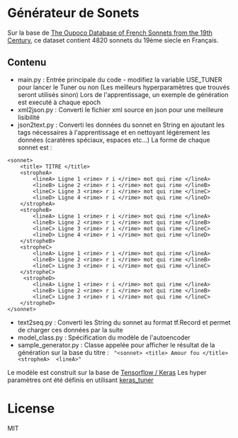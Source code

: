 # Générateur de Sonets

Sur la base de [The Oupoco Database of French Sonnets from the 19th Century](https://openhumanitiesdata.metajnl.com/articles/10.5334/johd.89), ce dataset contient 4820 sonnets du 19ème siecle en Français.

## Contenu
* main.py : Entrée principale du code - modifiez la variable USE_TUNER pour lancer le Tuner ou non (Les meilleurs hyperparamètres que trouvés seront utilisés sinon)
Lors de l'apprentissage, un exemple de génération est executé à chaque epoch
* xml2json.py : Converti le fichier xml source en json pour une meilleure lisibilité
* json2text.py : Converti les données du sonnet en String en ajoutant les tags nécessaires à l'apprentissage et en nettoyant légèrement les données (caratères spéciaux, espaces etc...)
La forme de chaque sonnet est : 
```
<sonnet>
    <title> TITRE </title>  
    <stropheA> 
        <lineA> Ligne 1 <rime> r i </rime> mot qui rime </lineA> 
        <lineB> Ligne 2 <rime> r i </rime> mot qui rime </lineB> 
        <lineC> Ligne 3 <rime> r i </rime> mot qui rime </lineC> 
        <lineD> Ligne 4 <rime> r i </rime> mot qui rime </lineD> 
    </stropheA> 
    <stropheB> 
        <lineA> Ligne 1 <rime> r i </rime> mot qui rime </lineA> 
        <lineB> Ligne 2 <rime> r i </rime> mot qui rime </lineB> 
        <lineC> Ligne 3 <rime> r i </rime> mot qui rime </lineC> 
        <lineD> Ligne 4 <rime> r i </rime> mot qui rime </lineD> 
    </stropheB>
    <stropheC> 
        <lineA> Ligne 1 <rime> r i </rime> mot qui rime </lineA> 
        <lineB> Ligne 2 <rime> r i </rime> mot qui rime </lineB> 
        <lineC> Ligne 3 <rime> r i </rime> mot qui rime </lineC>  
    </stropheC> 
     <stropheD> 
        <lineA> Ligne 1 <rime> r i </rime> mot qui rime </lineA> 
        <lineB> Ligne 2 <rime> r i </rime> mot qui rime </lineB> 
        <lineC> Ligne 3 <rime> r i </rime> mot qui rime </lineC> 
    </stropheD>
</sonnet>
``` 
* text2seq.py : Converti les String du sonnet au format tf.Record et permet de charger ces données par la suite
* model_class.py : Spécification du modèle de l'autoencoder
* sample_generator.py : Classe appelée pour afficher le résultat de la génération sur la base du titre : 
``` "<sonnet> <title> Amour fou </title>  <stropheA>  <lineA>"``` 

Le modèle est construit sur la base de [Tensorflow / Keras](https://keras.io)
Les hyper paramètres ont été définis en utilisant [keras_tuner](https://keras.io/keras_tuner/) 


# License
MIT

